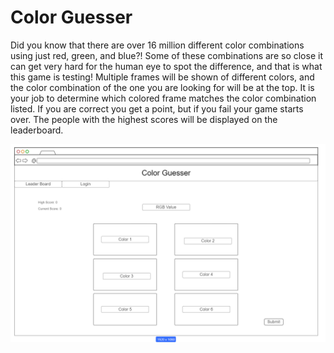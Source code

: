 # Color Guesser
Did you know that there are over 16 million different color combinations using just red, green, and blue?! Some of these combinations are so close it can get very hard for the human eye to spot the difference, and that is what this game is testing! Multiple frames will be shown of different colors, and the color combination of the one you are looking for will be at the top. It is your job to determine which colored frame matches the color combination listed. If you are correct you get a point, but if you fail your game starts over. The people with the highest scores will be displayed on the leaderboard.

![My Image](CS_260_Startup_Blueprint.png)
